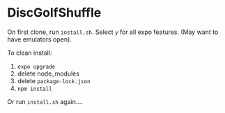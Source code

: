 # DiscGolfShuffle
On first clone, run `install.sh`.
Select `y` for all expo features. (May want to have emulators open).

To clean install:
1. `expo upgrade`
2. delete node_modules
3. delete `package-lock.json`
4. `npm install`

Or run `install.sh` again....
